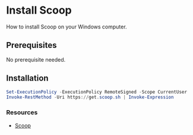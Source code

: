 # Install Scoop

How to install Scoop on your Windows computer.

## Prerequisites

No prerequisite needed.

## Installation

```PowerShell
Set-ExecutionPolicy -ExecutionPolicy RemoteSigned -Scope CurrentUser
Invoke-RestMethod -Uri https://get.scoop.sh | Invoke-Expression
```

### Resources

- [Scoop](https://scoop.sh/)
